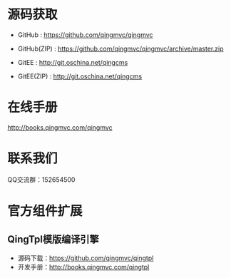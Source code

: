 
# 源码获取

- GitHub : https://github.com/qingmvc/qingmvc
- GitHub(ZIP) : https://github.com/qingmvc/qingmvc/archive/master.zip

- GitEE : http://git.oschina.net/qingcms
- GitEE(ZIP) : http://git.oschina.net/qingcms

# 在线手册

http://books.qingmvc.com/qingmvc

# 联系我们

QQ交流群：152654500

# 官方组件扩展

## QingTpl模版编译引擎

- 源码下载：https://github.com/qingmvc/qingtpl
- 开发手册：http://books.qingmvc.com/qingtpl
